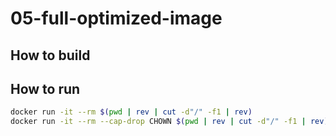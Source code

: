 # 05-full-optimized-image

## How to build

## How to run

```bash
docker run -it --rm $(pwd | rev | cut -d"/" -f1 | rev)
docker run -it --rm --cap-drop CHOWN $(pwd | rev | cut -d"/" -f1 | rev)
```
